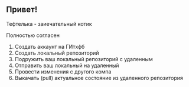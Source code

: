 ## Привет!

Тефтелька - заиечательный котик

Полностью согласен

1. Создать аккаунт на ГИтхфб
2. Создать локальный репозиторий
3. Подружить ваш локальный репозиторий с удаленным
4. Отправить ваш локальный на удаленный
5. Провести изменения с другого компа
6. Выкачать (pull) актуальное состояние из удаленного репозитория
